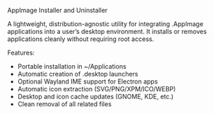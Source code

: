 AppImage Installer and Uninstaller

A lightweight, distribution-agnostic utility for integrating .AppImage applications into a user’s desktop environment.
It installs or removes applications cleanly without requiring root access.

Features:

- Portable installation in ~/Applications
- Automatic creation of .desktop launchers
- Optional Wayland IME support for Electron apps
- Automatic icon extraction (SVG/PNG/XPM/ICO/WEBP)
- Desktop and icon cache updates (GNOME, KDE, etc.)
- Clean removal of all related files

